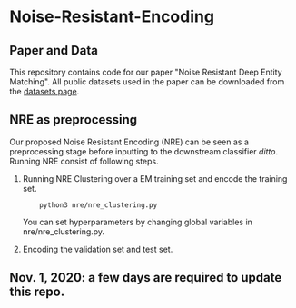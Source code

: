 # Noise-Resistant-Encoding

## Paper and Data
This repository contains code for our paper "Noise Resistant Deep Entity Matching".
All public datasets used in
the paper can be downloaded from the [datasets page](https://github.com/anhaidgroup/deepmatcher/blob/master/Datasets.md).

## NRE as preprocessing
Our proposed Noise Resistant Encoding (NRE) can be seen as a preprocessing stage before inputting to the downstream classifier *ditto*. 
Running NRE consist of following steps.

1. Running NRE Clustering over a EM training set and encode the training set.
    ```
        python3 nre/nre_clustering.py 
    ```
    You can set hyperparameters by changing global variables in nre/nre_clustering.py.

2. Encoding the validation set and test set.
## Nov. 1, 2020: a few days are required to update this repo.

